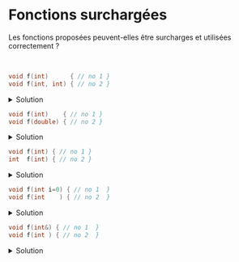# Fonctions surchargées

Les fonctions proposées peuvent-elles être surcharges et utilisées correctement ?

<br>

~~~cpp
void f(int)      { // no 1 }
void f(int, int) { // no 2 }
~~~

<details>
<summary>Solution</summary>

**OUI**, le nombre de paramètres est différent<br>

`f(1);    // appel no 1`<br>
`f(1, 2); // appel no 2`

</details>

~~~cpp
void f(int)    { // no 1 }
void f(double) { // no 2 }
~~~

<details>
<summary>Solution</summary>

**OUI**, le type des paramètres est différent

`f(1);   // appel no 1`<br>
`f(1.2); // appel no 2`

</details>

~~~cpp
void f(int) { // no 1 }
int  f(int) { // no 2 }
~~~

<details>
<summary>Solution</summary>

**NON**, le type de retour est différent mais peut être ignoré<br>
exemple `sin(x);`<br>
=> Les fonctions ne peuvent pas être surchargées.

</details>

~~~cpp
void f(int i=0) { // no 1  }
void f(int    ) { // no 2  }
~~~

<details>
<summary>Solution</summary>

**NON**, ces fonctions **ne sont pas** disctinctes.<br>
Si le paramètre effectif renseigne le paramètre formel avec valeur par défaut, quelle fonction utiliser ?

=> mais le compilateur ne permet pas cette surcharge

</details>

~~~cpp
void f(int&) { // no 1  }
void f(int ) { // no 2  }
~~~

<details>
<summary>Solution</summary>

**OUI**, ces fonctions sont disctinctes mais **peuvent poser des problèmes** selon les paramètres utilisés.<br>

~~~cpp
const int CSTE = 2;
int i;

f(CSTE); // ne peut appeler que la no 2
f(2);    // ne peut appeler que la no 2
f(i);    // quelle fonction appeler => AMBIGUITE
~~~

</details>

